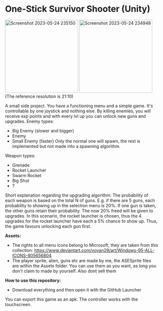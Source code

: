 # One-Stick Survivor Shooter (Unity)
 
<img width="240" alt="Screenshot 2023-05-24 235150" src="https://github.com/FabPei/One-Stick-Survivor-Shooter/assets/80212635/d13ebf19-5e55-4304-b6b3-02c2bb02a519">
<img width="240" alt="Screenshot 2023-05-24 234948" src="https://github.com/FabPei/One-Stick-Survivor-Shooter/assets/80212635/c7d04f59-cecb-4fd9-bd71-acea8d8d5cb4">
(The reference resolution is 21:10)

A small side project. You have a functioning menu and a simple game. It's controllable by one joystick and nothing else. By killing enemies, you will receive exp points and with every lvl up you can unlock new guns and upgrades. 
Enemy types:
- Big Enemy (slower and bigger)
- Enemy
- Small Enemy (faster)
Only the normal one will spawn, the rest is implemented but not made into a spawning algorithm.

Weapon types:
- Grenade
- Rocket Launcher
- Swarm Rocket
- Big Shot
- ?



Short explanation regarding the upgrading algorithm:
The probability of each weapon is based on the total N of guns. E.g. if there are 5 guns, each probability to showing up in the selection menu is 20%.
If one gun is taken, the other guns retain their probability. The now 20% freed will be given to upgrades. In this scenario, the rocket launcher is chosen, thus the 4 upgrades for the rocket launcher have each a 5% chance to show up. Thus, the game favours unlocking each gun first.

**Assets:**
- The rights to all menu icons belong to Microsoft, they are taken from this collection: https://www.deviantart.com/vovan29/art/Windows-95-ALL-ICONS-805656804
- The player sprite, alien, guns etc are made by me, the ASESprite files are within the Assets folder. You can use them as you want, as long you don't claim to made by yourself. Also dont sell them

**How to use this repository:**
- Download everything and then open it with the GitHub Launcher

You can export this game as an apk. The controller works with the touchscreen.
